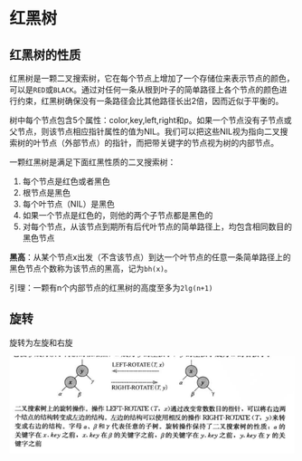 # 红黑树

## 红黑树的性质

红黑树是一颗二叉搜索树，它在每个节点上增加了一个存储位来表示节点的颜色，可以是`RED`或`BLACK`。通过对任何一条从根到叶子的简单路径上各个节点的颜色进行约束，红黑树确保没有一条路径会比其他路径长出2倍，因而近似于平衡的。

树中每个节点包含5个属性：color,key,left,right和p。如果一个节点没有子节点或父节点，则该节点相应指针属性的值为NIL。我们可以把这些NIL视为指向二叉搜索树的叶节点（外部节点）的指针，而把带关键字的节点视为树的内部节点。

一颗红黑树是满足下面红黑性质的二叉搜索树：

1. 每个节点是红色或者黑色
2. 根节点是黑色
3. 每个叶节点（NIL）是黑色
4. 如果一个节点是红色的，则他的两个子节点都是黑色的
5. 对每个节点，从该节点到期所有后代叶节点的简单路径上，均包含相同数目的黑色节点

**黑高**：从某个节点x出发（不含该节点）到达一个叶节点的任意一条简单路径上的黑色节点个数称为该节点的黑高，记为`bh(x)`。

引理：一颗有n个内部节点的红黑树的高度至多为`2lg(n+1)`

## 旋转

旋转为左旋和右旋

![image-20210816172310118](picture\image-20210816172310118.png)

